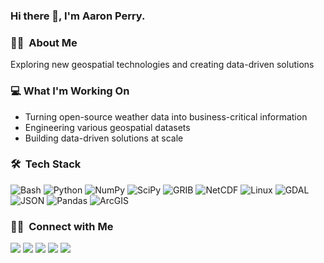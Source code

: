 ### Hi there 👋, I'm Aaron Perry.

### 👨‍💻 &nbsp;About Me 

Exploring new geospatial technologies and creating data-driven solutions

### 💻 What I'm Working On
- Turning open-source weather data into business-critical information
- Engineering various geospatial datasets
- Building data-driven solutions at scale

### 🛠 &nbsp;Tech Stack

![Bash](https://img.shields.io/badge/-Bash-333333?style=flat&logo=bash)
![Python](https://img.shields.io/badge/-Python-333333?style=flat&logoColor=1572B6&logo=python)
![NumPy](https://img.shields.io/badge/-NumPy-333333?style=flat&logo=numpy)
![SciPy](https://img.shields.io/badge/-SciPy-333333?style=flat&logo=scipy)
![GRIB](https://img.shields.io/badge/-GRIB-333333?style=flat&logoColor=563D7C)
![NetCDF](https://img.shields.io/badge/-NetCDF-333333?style=flat&logoColor=563D7C)
![Linux](https://img.shields.io/badge/-Linux-333333?style=flat&logo=linux)
![GDAL](https://img.shields.io/badge/-GDAL-333333?style=flat&logo=gdal)
![JSON](https://img.shields.io/badge/-JSON-333333?style=flat&logo=json)
![Pandas](https://img.shields.io/badge/-Pandas-333333?style=flat&logo=pandas)
![ArcGIS](https://img.shields.io/badge/-ArcGIS-333333?style=flat&logo=arcgis)
  
###  🤝🏻 &nbsp;Connect with Me

<a href="https://aaronperry-dev.github.io/"><img src="https://img.shields.io/badge/-aaronperry&#8211;dev-333333?style=flat-square&logo=github"/></a>
<a href="https://aaronperry.net/"><img src="https://img.shields.io/badge/-aaronperry.net-3423A6?style=flat-square&logo=Google-Chrome&logoColor=white"/></a>
<a href="https://www.linkedin.com/in/aaronperry-0012d156"><img src="https://img.shields.io/badge/-Aaron%20Perry-0077B5?style=flat-square&logo=Linkedin&logoColor=white"/></a>
<a href="https://twitter.com/AaronPerryWx"><img src="https://img.shields.io/badge/-AaronPerryWx-3423A6?style=flat-square&logo=Twitter&logoColor=white"/></a>
<a href="mailto:aaronperry917@gmail.com"><img src="https://img.shields.io/badge/-aaronperry917@gmail.com-D14836?style=flat-square&logo=Gmail&logoColor=white"/></a>
